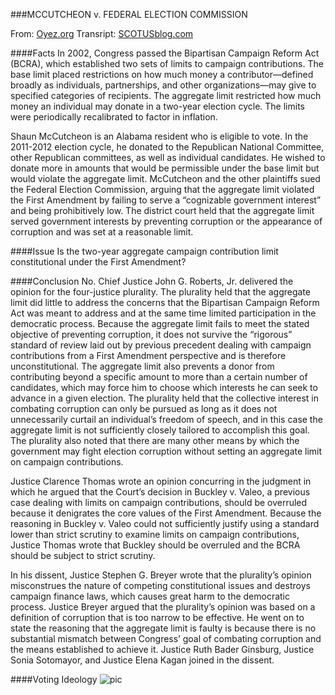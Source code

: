###MCCUTCHEON v. FEDERAL ELECTION COMMISSION

From: [Oyez.org](http://www.oyez.org/cases/2010-2019/2013/2013_12_536#sort=ideology)
Transript: [SCOTUSblog.com](http://www.supremecourt.gov/oral_arguments/argument_transcripts/12-536_21o2.pdf)

####Facts
In 2002, Congress passed the Bipartisan Campaign Reform Act (BCRA), which established two sets of limits to campaign contributions. The base limit placed restrictions on how much money a contributor—defined broadly as individuals, partnerships, and other organizations—may give to specified categories of recipients. The aggregate limit restricted how much money an individual may donate in a two-year election cycle. The limits were periodically recalibrated to factor in inflation.

Shaun McCutcheon is an Alabama resident who is eligible to vote. In the 2011-2012 election cycle, he donated to the Republican National Committee, other Republican committees, as well as individual candidates. He wished to donate more in amounts that would be permissible under the base limit but would violate the aggregate limit. McCutcheon and the other plaintiffs sued the Federal Election Commission, arguing that the aggregate limit violated the First Amendment by failing to serve a “cognizable government interest” and being prohibitively low. The district court held that the aggregate limit served government interests by preventing corruption or the appearance of corruption and was set at a reasonable limit.

####Issue
Is the two-year aggregate campaign contribution limit constitutional under the First Amendment?

####Conclusion
No. Chief Justice John G. Roberts, Jr. delivered the opinion for the four-justice plurality. The plurality held that the aggregate limit did little to address the concerns that the Bipartisan Campaign Reform Act was meant to address and at the same time limited participation in the democratic process. Because the aggregate limit fails to meet the stated objective of preventing corruption, it does not survive the “rigorous” standard of review laid out by previous precedent dealing with campaign contributions from a First Amendment perspective and is therefore unconstitutional. The aggregate limit also prevents a donor from contributing beyond a specific amount to more than a certain number of candidates, which may force him to choose which interests he can seek to advance in a given election. The plurality held that the collective interest in combating corruption can only be pursued as long as it does not unnecessarily curtail an individual’s freedom of speech, and in this case the aggregate limit is not sufficiently closely tailored to accomplish this goal. The plurality also noted that there are many other means by which the government may fight election corruption without setting an aggregate limit on campaign contributions.

Justice Clarence Thomas wrote an opinion concurring in the judgment in which he argued that the Court’s decision in Buckley v. Valeo, a previous case dealing with limits on campaign contributions, should be overruled because it denigrates the core values of the First Amendment. Because the reasoning in Buckley v. Valeo could not sufficiently justify using a standard lower than strict scrutiny to examine limits on campaign contributions, Justice Thomas wrote that Buckley should be overruled and the BCRA should be subject to strict scrutiny.

In his dissent, Justice Stephen G. Breyer wrote that the plurality’s opinion misconstrues the nature of competing constitutional issues and destroys campaign finance laws, which causes great harm to the democratic process. Justice Breyer argued that the plurality’s opinion was based on a definition of corruption that is too narrow to be effective. He went on to state the reasoning that the aggregate limit is faulty is because there is no substantial mismatch between Congress’ goal of combating corruption and the means established to achieve it. Justice Ruth Bader Ginsburg, Justice Sonia Sotomayor, and Justice Elena Kagan joined in the dissent.

####Voting Ideology
![pic](http://patellis.files.wordpress.com/2014/04/untitled.png)
